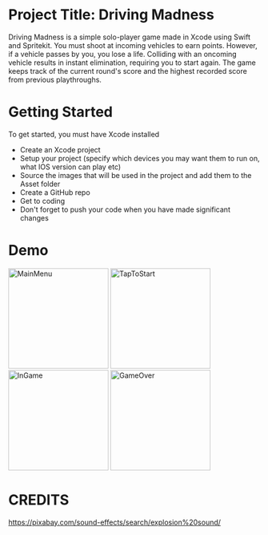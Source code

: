 # Project Title: Driving Madness

Driving Madness is a simple solo-player game made in Xcode using Swift and Spritekit. You must shoot at incoming vehicles to earn points. However, if a vehicle passes by you, you lose a life. Colliding with an oncoming vehicle results in instant elimination, requiring you to start again. The game keeps track of the current round's score and the highest recorded score from previous playthroughs.

# Getting Started
To get started, you must have Xcode installed
* Create an Xcode project
* Setup your project (specify which devices you may want them to run on, what IOS version can play etc)
* Source the images that will be used in the project and add them to the Asset folder
* Create a GitHub repo
* Get to coding
* Don't forget to push your code when you have made significant changes

# Demo
<img src="https://github.com/amahdavid/Solo-Mission-Game-Tutorial/assets/78812828/5717c9ca-1b5b-4d06-abfe-1fc17d1aa3c2" alt="MainMenu" width="200">
<img src="https://github.com/amahdavid/Solo-Mission-Game-Tutorial/assets/78812828/798bacac-2397-464e-b77d-a6cb7061b007" alt="TapToStart" width="200">
<img src="https://github.com/amahdavid/Solo-Mission-Game-Tutorial/assets/78812828/89e01050-a571-4076-ab2c-13fab27ebee4" alt="InGame" width="200">
<img src="https://github.com/amahdavid/Solo-Mission-Game-Tutorial/assets/78812828/c5b22a78-e7f6-4cea-8c2b-ac07e0d6ceeb" alt="GameOver" width="200">


# CREDITS
https://pixabay.com/sound-effects/search/explosion%20sound/
